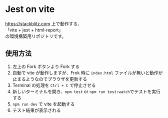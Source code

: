 # Jest on vite

<https://stackblitz.com> 上で動作する、  
「vite + jest + html-report」  
の環境構築用リポジトリです。

## 使用方法

1. 左上の Fork ボタンより Fork する
2. 自動で vite が動作しますが、Frok 時に `index.html` ファイルが無いと動作が止まるようなのでブラウザを更新する
3. Terminal の処理を `Ctrl + C` で停止させる
4. 新しいターミナルを開き、`npm test` or `npm run test:watch`でテストを実行する
5. `npm run dev` で vite を起動する
6. テスト結果が表示される
